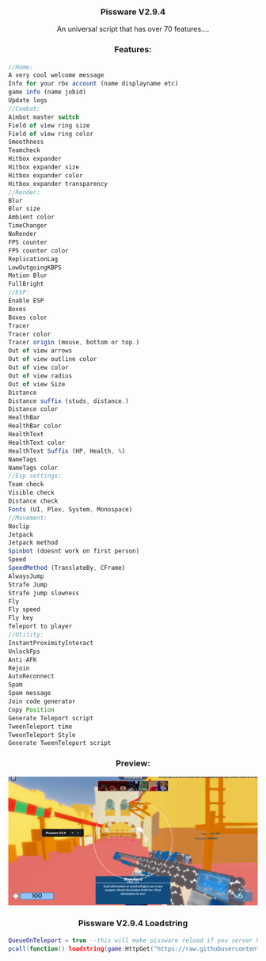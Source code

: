 
  <h3 align="center">Pissware V2.9.4</h3>

  <p align="center">
    An universal script that has over 70 features....
  </p>
</div>

<h3 align="center">Features:</h3>

```js
//Home:
A very cool welcome message 
Info for your rbx account (name displayname etc)
game info (name jobid)
Update logs
//Combat:
Aimbot master switch
Field of view ring size
Field of view ring color
Smoothness
Teamcheck
Hitbox expander
Hitbox expander size
Hitbox expander color
Hitbox expander transparency 
//Render:
Blur
Blur size
Ambient color
TimeChanger
NoRender
FPS counter
FPS counter color
ReplicationLag
LowOutgoingKBPS
Motion Blur
FullBright
//ESP:
Enable ESP
Boxes
Boxes color
Tracer
Tracer color 
Tracer origin (mouse, bottom or top.)
Out of view arrows
Out of view outline color
Out of view color
Out of view radius
Out of view Size
Distance
Distance suffix (studs, distance.)
Distance color
HealthBar
HealthBar color
HealthText 
HealthText color
HealthText Suffix (HP, Health, %)
NameTags
NameTags color
//Esp settings:
Team check
Visible check
Distance check
Fonts (UI, Plex, System, Monospace)
//Movement:
Noclip
Jetpack
Jetpack method
Spinbot (doesnt work on first person)
Speed
SpeedMethod (TranslateBy, CFrame)
AlwaysJump
Strafe Jump
Strafe jump slowness
Fly
Fly speed
Fly key
Teleport to player
//Utility:
InstantProximityInteract
UnlockFps
Anti-AFK 
Rejoin 
AutoReconnect
Spam
Spam message
Join code generator
Copy Position 
Generate Teleport script
TweenTeleport time
TweenTeleport Style
Generate TweenTeleport script
```
<h3 align="center">Preview:</h3>

![](https://github.com/AnAvaragelilmemer/Pissware/blob/main/Utility/image.png)
<h3 align="center">Pissware V2.9.4 Loadstring</h3>

```lua
QueueOnTeleport = true --this will make pissware reload if you server hop or rj
pcall(function() loadstring(game:HttpGet("https://raw.githubusercontent.com/AnAvaragelilmemer/Pissware/main/Main/main.lua"))() end)
```



